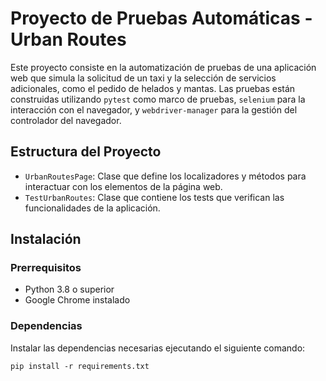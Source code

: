 # Proyecto de Pruebas Automáticas - Urban Routes

Este proyecto consiste en la automatización de pruebas de una aplicación web que simula la solicitud de un taxi y la selección de servicios adicionales, como el pedido de helados y mantas. Las pruebas están construidas utilizando `pytest` como marco de pruebas, `selenium` para la interacción con el navegador, y `webdriver-manager` para la gestión del controlador del navegador.

## Estructura del Proyecto

- `UrbanRoutesPage`: Clase que define los localizadores y métodos para interactuar con los elementos de la página web.
- `TestUrbanRoutes`: Clase que contiene los tests que verifican las funcionalidades de la aplicación.

## Instalación

### Prerrequisitos

- Python 3.8 o superior
- Google Chrome instalado

### Dependencias

Instalar las dependencias necesarias ejecutando el siguiente comando:
    
    pip install -r requirements.txt


